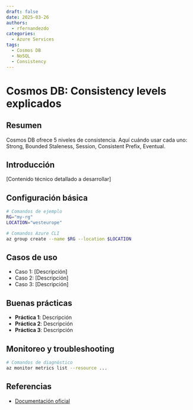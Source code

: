 ```yaml
---
draft: false
date: 2025-03-26
authors:
  - rfernandezdo
categories:
  - Azure Services
tags:
  - Cosmos DB
  - NoSQL
  - Consistency
---
```


# Cosmos DB: Consistency levels explicados

## Resumen

Cosmos DB ofrece 5 niveles de consistencia. Aquí cuándo usar cada uno: Strong, Bounded Staleness, Session, Consistent Prefix, Eventual.

## Introducción

[Contenido técnico detallado a desarrollar]

## Configuración básica

```bash
# Comandos de ejemplo
RG="my-rg"
LOCATION="westeurope"

# Comandos Azure CLI
az group create --name $RG --location $LOCATION
```

## Casos de uso

- Caso 1: [Descripción]
- Caso 2: [Descripción]  
- Caso 3: [Descripción]

## Buenas prácticas

- **Práctica 1**: Descripción
- **Práctica 2**: Descripción
- **Práctica 3**: Descripción

## Monitoreo y troubleshooting

```bash
# Comandos de diagnóstico
az monitor metrics list --resource ...
```

## Referencias

- [Documentación oficial](https://learn.microsoft.com/en-us/azure/)
